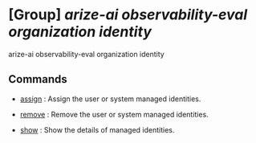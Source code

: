# [Group] _arize-ai observability-eval organization identity_

arize-ai observability-eval organization identity

## Commands

- [assign](/Commands/arize-ai/observability-eval/organization/identity/_assign.md)
: Assign the user or system managed identities.

- [remove](/Commands/arize-ai/observability-eval/organization/identity/_remove.md)
: Remove the user or system managed identities.

- [show](/Commands/arize-ai/observability-eval/organization/identity/_show.md)
: Show the details of managed identities.
